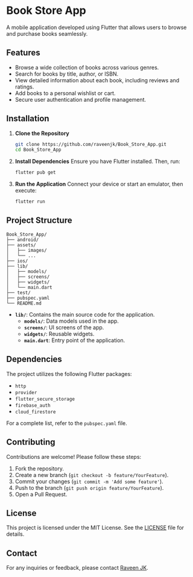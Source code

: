# Book Store App

A mobile application developed using Flutter that allows users to browse and purchase books seamlessly.

## Features

- Browse a wide collection of books across various genres.
- Search for books by title, author, or ISBN.
- View detailed information about each book, including reviews and ratings.
- Add books to a personal wishlist or cart.
- Secure user authentication and profile management.

## Installation

1. **Clone the Repository**
   ```bash
   git clone https://github.com/raveenjk/Book_Store_App.git
   cd Book_Store_App
   ```

2. **Install Dependencies**
   Ensure you have Flutter installed. Then, run:
   ```bash
   flutter pub get
   ```

3. **Run the Application**
   Connect your device or start an emulator, then execute:
   ```bash
   flutter run
   ```

## Project Structure

```
Book_Store_App/
├── android/
├── assets/
│   ├── images/
│   └── ...
├── ios/
├── lib/
│   ├── models/
│   ├── screens/
│   ├── widgets/
│   └── main.dart
├── test/
├── pubspec.yaml
└── README.md
```

- **`lib/`**: Contains the main source code for the application.
  - **`models/`**: Data models used in the app.
  - **`screens/`**: UI screens of the app.
  - **`widgets/`**: Reusable widgets.
  - **`main.dart`**: Entry point of the application.

## Dependencies

The project utilizes the following Flutter packages:

- `http`
- `provider`
- `flutter_secure_storage`
- `firebase_auth`
- `cloud_firestore`

For a complete list, refer to the `pubspec.yaml` file.

## Contributing

Contributions are welcome! Please follow these steps:

1. Fork the repository.
2. Create a new branch (`git checkout -b feature/YourFeature`).
3. Commit your changes (`git commit -m 'Add some feature'`).
4. Push to the branch (`git push origin feature/YourFeature`).
5. Open a Pull Request.

## License

This project is licensed under the MIT License. See the [LICENSE](LICENSE) file for details.

## Contact

For any inquiries or feedback, please contact [Raveen JK](mailto:raveenjk@example.com).

